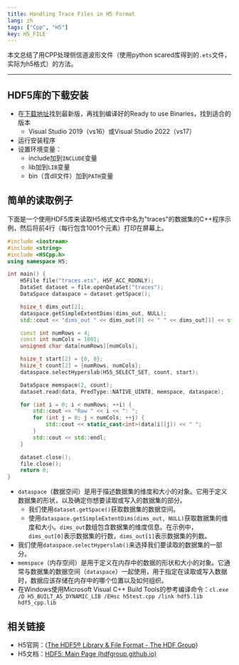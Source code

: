 ```yaml
---
title: Handling Trace Files in H5 Format
lang: zh
tags: ["Cpp", "H5"]
key: H5_FILE
---
```


 本文总结了用CPP处理侧信道波形文件（使用python scared库得到的`.ets`文件，实际为h5格式）的方法。

<!--more-->

---

## HDF5库的下载安装

- 在[下载地址](https://portal.hdfgroup.org/display/support/Downloads)找到最新版，再找到编译好的Ready to use Binaries，找到适合的版本
  - Visual Studio 2019（vs16）或Visual Studio 2022（vs17）
- 运行安装程序
- 设置环境变量：
  - include加到`INCLUDE`变量
  - lib加到`LIB`变量
  - bin（含dll文件）加到`PATH`变量

## 简单的读取例子

下面是一个使用HDF5库来读取H5格式文件中名为"traces"的数据集的C++程序示例，然后将前4行（每行包含1001个元素）打印在屏幕上。

```cpp
#include <iostream>
#include <string>
#include <H5Cpp.h>
using namespace H5;

int main() {
    H5File file("traces.ets", H5F_ACC_RDONLY);
    DataSet dataset = file.openDataSet("traces");
    DataSpace dataspace = dataset.getSpace();

    hsize_t dims_out[2];
    dataspace.getSimpleExtentDims(dims_out, NULL);
    std::cout << "dims_out " << dims_out[0] << " " << dims_out[1] << std::endl;

    const int numRows = 4;
    const int numCols = 1001;
    unsigned char data[numRows][numCols];

    hsize_t start[2] = {0, 0};
    hsize_t count[2] = {numRows, numCols};
    dataspace.selectHyperslab(H5S_SELECT_SET, count, start);

    DataSpace memspace(2, count);
    dataset.read(data, PredType::NATIVE_UINT8, memspace, dataspace);

    for (int i = 0; i < numRows; ++i) {
        std::cout << "Row " << i << ": ";
        for (int j = 0; j < numCols; ++j) {
            std::cout << static_cast<int>(data[i][j]) << " ";
        }
        std::cout << std::endl;
    }

    dataset.close();
    file.close();
    return 0;
}
```

- `dataspace`（数据空间）是用于描述数据集的维度和大小的对象。它用于定义数据集的形状，以及确定你想要读取或写入的数据集的部分。
  - 我们使用`dataset.getSpace()`获取数据集的数据空间。
  - 使用`dataspace.getSimpleExtentDims(dims_out, NULL)`获取数据集的维度和大小。`dims_out`数组包含数据集的维度信息。在示例中，`dims_out[0]`表示数据集的行数，`dims_out[1]`表示数据集的列数。
- 我们使用`dataspace.selectHyperslab()`来选择我们要读取的数据集的一部分。
- `memspace`（内存空间）是用于定义在内存中的数据的形状和大小的对象。它通常与数据集的数据空间（`dataspace`）一起使用，用于指定在读取或写入数据时，数据应该存储在内存中的哪个位置以及如何组织。
- 在Windows使用Microsoft Visual C++ Build Tools的参考编译命令：`cl.exe /D H5_BUILT_AS_DYNAMIC_LIB /EHsc h5test.cpp /link hdf5.lib hdf5_cpp.lib`

## 相关链接

- H5官网：([The HDF5® Library & File Format - The HDF Group](https://www.hdfgroup.org/solutions/hdf5/))
- H5文档：[HDF5: Main Page (hdfgroup.github.io)](https://hdfgroup.github.io/hdf5/)
